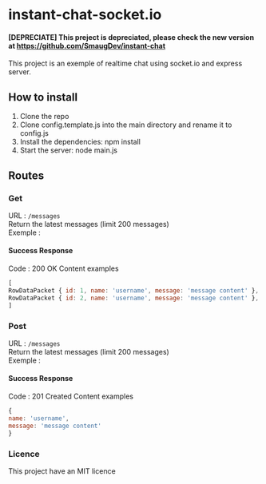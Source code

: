 # instant-chat-socket.io

#### [DEPRECIATE] This preject is depreciated, please check the new version at https://github.com/SmaugDev/instant-chat

This project is an exemple of realtime chat using socket.io and express server. 

## How to install
1. Clone the repo
2. Clone config.template.js into the main directory and rename it to config.js
3. Install the dependencies: npm install
4. Start the server: node main.js

## Routes

### Get
  URL : `/messages` <br>
  Return the latest messages (limit 200 messages) <br>
  Exemple : <br>
#### Success Response
  Code : 200 OK
  Content examples
  ```js
  [
  RowDataPacket { id: 1, name: 'username', message: 'message content' },
  RowDataPacket { id: 2, name: 'username', message: 'message content' },
  ]
  ```
  ### Post
  URL : `/messages` <br>
  Return the latest messages (limit 200 messages) <br>
  Exemple : <br>
#### Success Response
  Code : 201 Created
  Content examples
  ```js
{ 
name: 'username', 
message: 'message content' 
}
  ```
### Licence

This project have an MIT licence
